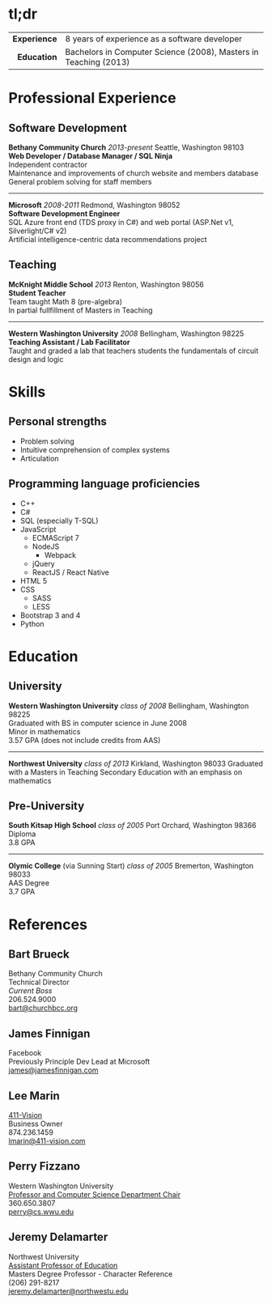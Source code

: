tl;dr
=====

|                |                                                                  |
| --------------:| ---------------------------------------------------------------- |
| **Experience** | 8 years of experience as a software developer                    |
| **Education**  | Bachelors in Computer Science (2008), Masters in Teaching (2013) |


Professional Experience
=======================

Software Development
--------------------

<span class="title">**Bethany Community Church** *2013-present*</span>
Seattle, Washington 98103  
<span class="job">
    **Web Developer / Database Manager / SQL Ninja**  
    <span class="description">
        Independent contractor<br />
        Maintenance and improvements of church website and members database<br />
        General problem solving for staff members
    </span>
</span>

---

<span class="title">**Microsoft** *2008-2011*</span>
Redmond, Washington 98052  
<span class="job">
    **Software Development Engineer**  
    <span class="description">
        SQL Azure front end (TDS proxy in C#) and web portal (ASP.Net v1, Silverlight/C# v2)<br/>
        Artificial intelligence-centric data recommendations project
    </span>
</span>

Teaching
--------

<span class="title">**McKnight Middle School** *2013*</span>
Renton, Washington 98056  
<span class="job">
    **Student Teacher**  
    <span class="description">
        Team taught Math 8 (pre-algebra)  
        In partial fullfillment of Masters in Teaching
    </span>
</span>

---

<span class="title">**Western Washington University** *2008*</span>
Bellingham, Washington 98225  
<span class="job">
    **Teaching Assistant / Lab Facilitator**  
    <span class="description">
        Taught and graded a lab that teachers students the fundamentals of circuit design and logic
    </span>
</span>


Skills
======

Personal strengths
------------------

*   Problem solving
*   Intuitive comprehension of complex systems
*   Articulation

Programming language proficiencies
----------------------------------

*   C++
*   C#
*   SQL (especially T-SQL)
*   JavaScript
    -   ECMAScript 7
    -   NodeJS
        *   Webpack
    -   jQuery
    -   ReactJS / React Native
*   HTML 5
*   CSS
    -   SASS
    -   LESS
*   Bootstrap 3 and 4
*   Python

Education
=========

University
----------

<span class="title">**Western Washington University** *class of 2008*</span>
Bellingham, Washington 98225  
<span class="job">
    Graduated with BS in computer science in June 2008<br />
    Minor in mathematics<br />
    3.57 GPA (does not include credits from AAS)
</span>

---

<span class="title">**Northwest University** *class of 2013*</span>
Kirkland, Washington 98033
<span class="job">
    Graduated with a Masters in Teaching Secondary Education with an emphasis on mathematics
</span>

Pre-University
--------------

<span class="title">**South Kitsap High School** *class of 2005*</span>
Port Orchard, Washington 98366  
<span class="job">
    Diploma<br />
    3.8 GPA
</span>

---

<span class="title"><span>**Olymic College** (via Sunning Start)</span> *class of 2005*</span>
Bremerton, Washington 98033  
<span class="job">
    AAS Degree<br />
    3.7 GPA
</span>

References
==========

Bart Brueck
-----------

Bethany Community Church  
Technical Director  
*Current Boss*  
206.524.9000  
[bart@churchbcc.org](mailto:bart@churchbcc.org)

James Finnigan
--------------

Facebook  
Previously Principle Dev Lead at Microsoft  
[james@jamesfinnigan.com](mailto:james@jamesfinnigan.com)

Lee Marin
---------

[411-Vision](http://411-vision.com/)  
Business Owner  
874.236.1459  
[lmarin@411-vision.com](mailto:lmarin@411-vision.com)

Perry Fizzano
-------------

Western Washington University  
[Professor and Computer Science Department Chair](https://cse.wwu.edu/computer-science/fizzanp)  
360.650.3807  
[perry@cs.wwu.edu](mailto:perry@cs.wwu.edu)

Jeremy Delamarter
-----------------

Northwest University  
[Assistant Professor of Education](https://www.northwestu.edu/education/faculty/jeremy-delamarter/)  
Masters Degree Professor - Character Reference  
(206) 291-8217  
[jeremy.delamarter@northwestu.edu](mailto:jeremy.delamarter@northwestu.edu)